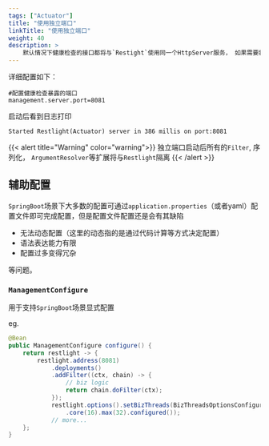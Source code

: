 ```yaml
---
tags: ["Actuator"]
title: "使用独立端口"
linkTitle: "使用独立端口"
weight: 40
description: >
    默认情况下健康检查的接口都将与`Restight`使用同一个HttpServer服务， 如果需要将健康检查接口与业务接口分别使用不同的端口则需要添加自定义配置
---
```


详细配置如下：
```properties
#配置健康检查暴露的端口
management.server.port=8081
```

启动后看到日志打印

```properties
Started Restlight(Actuator) server in 386 millis on port:8081
```
{{< alert title="Warning" color="warning">}}
独立端口启动后所有的`Filter`, 序列化， `ArgumentResolver`等扩展将与`Restlight`隔离
{{< /alert >}}

## 辅助配置

`SpringBoot`场景下大多数的配置可通过`application.properties`（或者yaml）配置文件即可完成配置，但是配置文件配置还是会有其缺陷

- 无法动态配置（这里的动态指的是通过代码计算等方式决定配置）
- 语法表达能力有限
- 配置过多变得冗杂

等问题。

### `ManagementConfigure`

用于支持`SpringBoot`场景显式配置

eg.

```java
@Bean
public ManagementConfigure configure() {
    return restlight -> {
        restlight.address(8081)
            .deployments()
            .addFilter((ctx, chain) -> {
                // biz logic
                return chain.doFilter(ctx);
            });
            restlight.options().setBizThreads(BizThreadsOptionsConfigure.newOpts()
                .core(16).max(32).configured());
            // more...
    };
}
```
